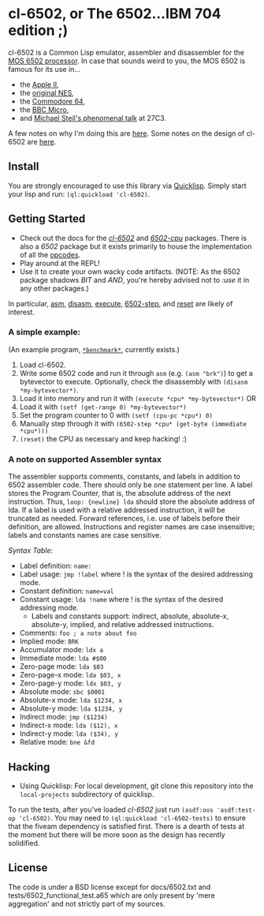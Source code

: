 # cl-6502, or The 6502...IBM 704 edition ;)

cl-6502 is a Common Lisp emulator, assembler and disassembler for the
[MOS 6502 processor](http://en.wikipedia.org/wiki/MOS_Technology_6502).
In case that sounds weird to you, the MOS 6502 is famous for its use in...

* the [Apple II](http://en.wikipedia.org/wiki/Apple_II_series),
* the [original NES](http://en.wikipedia.org/wiki/Nintendo_Entertainment_System),
* the [Commodore 64](http://en.wikipedia.org/wiki/Commodore_64),
* the [BBC Micro](http://en.wikipedia.org/wiki/BBC_Micro),
* and [Michael Steil's phenomenal talk](http://media.ccc.de/browse/congress/2010/27c3-4159-en-reverse_engineering_mos_6502.html) at 27C3.

A few notes on why I'm doing this are [here](http://blog.redlinernotes.com/posts/On-Interactive-Retrocomputing.html). Some notes on the design of cl-6502 are [here](http://blog.redlinernotes.com/posts/An-Emulator-Design-Pattern.html).

## Install
You are strongly encouraged to use this library via [Quicklisp](http://quicklisp.org/). Simply start your lisp and run: ```(ql:quickload 'cl-6502)```.

## Getting Started
* Check out the docs for the [*cl-6502*](http://redlinernotes.com/docs/cl-6502.html) and [*6502-cpu*](http://redlinernotes.com/docs/6502-cpu.html) packages. There is also a *6502* package but it exists primarily to house the implementation of all the [opcodes](http://github.com/redline6561/cl-6502/blob/master/src/opcodes.lisp).
* Play around at the REPL!
* Use it to create your own wacky code artifacts. (NOTE: As the 6502 package shadows *BIT* and *AND*, you're hereby advised not to *:use* it in any other packages.)

In particular, [asm](http://redlinernotes.com/docs/cl-6502.html#asm_func), [disasm](http://redlinernotes.com/docs/cl-6502.html#disasm_func), [execute](http://redlinernotes.com/docs/cl-6502.html#execute_func), [6502-step](http://redlinernotes.com/docs/cl-6502.html#6502-step_func), and [reset](http://redlinernotes.com/docs/cl-6502.html#reset_func) are likely of interest.

### A simple example:
(An example program, [```*benchmark*```](http://github.com/redline6561/cl-6502/blob/master/src/toys.lisp), currently exists.)

1. Load cl-6502.
2. Write some 6502 code and run it through ```asm``` (e.g. ```(asm "brk")```) to get a bytevector to execute. Optionally, check the disassembly with ```(disasm *my-bytevector*)```.
3. Load it into memory and run it with ```(execute *cpu* *my-bytevector*)``` OR
 1. Load it with ```(setf (get-range 0) *my-bytevector*)```
 2. Set the program counter to 0 with ```(setf (cpu-pc *cpu*) 0)```
 3. Manually step through it with ```(6502-step *cpu* (get-byte (immediate *cpu*)))```
4. ```(reset)``` the CPU as necessary and keep hacking! :)

### A note on supported Assembler syntax
The assembler supports comments, constants, and labels in addition to 6502 assembler code. There should only be one statement per line. A label stores the Program Counter, that is, the absolute address of the next instruction. Thus, ```loop: {newline} lda``` should store the absolute address of lda. If a label is used with a relative addressed instruction, it will be truncated as needed. Forward references, i.e. use of labels before their definition, are allowed. Instructions and register names are case insensitive; labels and constants names are case sensitive.

*Syntax Table*:
* Label definition: ```name:```
* Label usage: ```jmp !label``` where ! is the syntax of the desired addressing mode.
* Constant definition: ```name=val```
* Constant usage: ```lda !name``` where ! is the syntax of the desired addressing mode.
  * Labels and constants support: indirect, absolute, absolute-x, absolute-y, implied, and relative addressed instructions.
* Comments: ```foo ; a note about foo```
* Implied mode: ```BRK```
* Accumulator mode: ```ldx a```
* Immediate mode: ```lda #$00```
* Zero-page mode: ```lda $03```
* Zero-page-x mode: ```lda $03, x```
* Zero-page-y mode: ```ldx $03, y```
* Absolute mode: ```sbc $0001```
* Absolute-x mode: ```lda $1234, x```
* Absolute-y mode: ```lda $1234, y```
* Indirect mode: ```jmp ($1234)```
* Indirect-x mode: ```lda ($12), x```
* Indirect-y mode: ```lda ($34), y```
* Relative mode: ```bne &fd```

## Hacking

* Using Quicklisp: For local development, git clone this repository into the ```local-projects``` subdirectory of quicklisp.

To run the tests, after you've loaded *cl-6502* just run ```(asdf:oos 'asdf:test-op 'cl-6502)```. You may need to ```(ql:quickload 'cl-6502-tests)``` to ensure that the fiveam dependency is satisfied first. There is a dearth of tests at the moment but there will be more soon as the design has recently solidified.

## License

The code is under a BSD license except for docs/6502.txt and tests/6502_functional_test.a65 which are only present by 'mere aggregation' and not strictly part of my sources.
